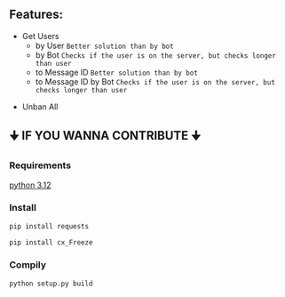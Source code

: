 ## Features:
- Get Users 
  - by User `Better solution than by bot`
  - by Bot `Checks if the user is on the server, but checks longer than user`
  - to Message ID `Better solution than by bot`
  - to Message ID by Bot `Checks if the user is on the server, but checks longer than user`
* Unban All


## 🠋 IF YOU WANNA CONTRIBUTE 🠋

### Requirements
[python 3.12](https://www.python.org/downloads/release/python-3128/)

### Install
```sh
pip install requests
```

```sh
pip install cx_Freeze
```

### Compily
```sh
python setup.py build
```
